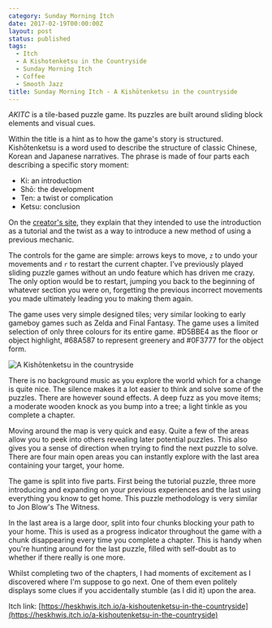 ```yaml
---
category: Sunday Morning Itch
date: 2017-02-19T00:00:00Z
layout: post
status: published
tags:
  - Itch
  - A Kishotenketsu in the Countryside
  - Sunday Morning Itch
  - Coffee
  - Smooth Jazz
title: Sunday Morning Itch - A Kishōtenketsu in the countryside
---
```


_AKITC_ is a tile-based puzzle game. Its puzzles are built around sliding block elements and visual cues.

Within the title is a hint as to how the game's story is structured. Kishōtenketsu is a word used to describe the structure of classic Chinese, Korean and Japanese narratives. The phrase is made of four parts each describing a specific story moment:

- Ki: an introduction
- Shō: the development
- Ten: a twist or complication
- Ketsu: conclusion

On the [creator's site](http://heskhwis.tumblr.com/post/156223036537/this-week-ive-been-making-a-video-game-with), they explain that they intended to use the introduction as a tutorial and the twist as a way to introduce a new method of using a previous mechanic.

The controls for the game are simple: arrows keys to move, `z` to undo your movements and `r` to restart the current chapter. I've previously played sliding puzzle games without an undo feature which has driven me crazy. The only option would be to restart, jumping you back to the beginning of whatever section you were on, forgetting the previous incorrect movements you made ultimately leading you to making them again.

The game uses very simple designed tiles; very similar looking to early gameboy games such as Zelda and Final Fantasy. The game uses a limited selection of only three colours for its entire game. #D5BBE4 as the floor or object highlight, #68A587 to represent greenery and #0F3777 for the object form.

![A Kishōtenketsu in the countryside](/static/images/smi-akitc.jpg)

There is no background music as you explore the world which for a change is quite nice. The silence makes it a lot easier to think and solve some of the puzzles. There are however sound effects. A deep fuzz as you move items; a moderate wooden knock as you bump into a tree; a light tinkle as you complete a chapter.

Moving around the map is very quick and easy. Quite a few of the areas allow you to peek into others revealing later potential puzzles. This also gives you a sense of direction when trying to find the next puzzle to solve. There are four main open areas you can instantly explore with the last area containing your target, your home.

The game is split into five parts. First being the tutorial puzzle, three more introducing and expanding on your previous experiences and the last using everything you know to get home. This puzzle methodology is very similar to Jon Blow's The Witness.

In the last area is a large door, split into four chunks blocking your path to your home. This is used as a progress indicator throughout the game with a chunk disappearing every time you complete a chapter. This is handy when you're hunting around for the last puzzle, filled with self-doubt as to whether if there really is one more.

Whilst completing two of the chapters, I had moments of excitement as I discovered where I'm suppose to go next. One of them even politely displays some clues if you accidentally stumble (as I did it) upon the area.

Itch link: [https://heskhwis.itch.io/a-kishoutenketsu-in-the-countryside](https://heskhwis.itch.io/a-kishoutenketsu-in-the-countryside)
